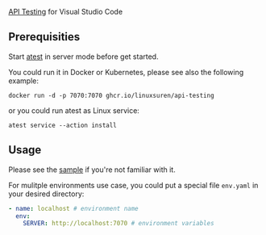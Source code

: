 [API Testing](https://github.com/linuxsuren/api-testing) for Visual Studio Code

## Prerequisities
Start [atest](https://github.com/linuxsuren/api-testing) in server mode before get started.

You could run it in Docker or Kubernetes, please see also the following example:

```shell
docker run -d -p 7070:7070 ghcr.io/linuxsuren/api-testing
```

or you could run atest as Linux service:
```
atest service --action install
```

## Usage
Please see the [sample](https://github.com/LinuxSuRen/api-testing/tree/master/sample) if you're not familiar with it.

For mulitple environments use case, you could put a special file `env.yaml` in your desired directory:

```yaml
- name: localhost # environment name
  env:
    SERVER: http://localhost:7070 # environment variables
```
